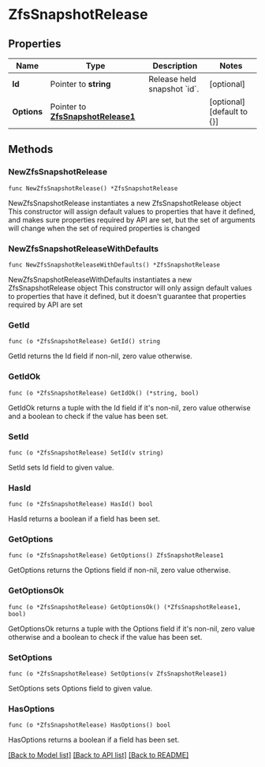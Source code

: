 # ZfsSnapshotRelease

## Properties

Name | Type | Description | Notes
------------ | ------------- | ------------- | -------------
**Id** | Pointer to **string** | Release held snapshot &#x60;id&#x60;. | [optional] 
**Options** | Pointer to [**ZfsSnapshotRelease1**](ZfsSnapshotRelease1.md) |  | [optional] [default to {}]

## Methods

### NewZfsSnapshotRelease

`func NewZfsSnapshotRelease() *ZfsSnapshotRelease`

NewZfsSnapshotRelease instantiates a new ZfsSnapshotRelease object
This constructor will assign default values to properties that have it defined,
and makes sure properties required by API are set, but the set of arguments
will change when the set of required properties is changed

### NewZfsSnapshotReleaseWithDefaults

`func NewZfsSnapshotReleaseWithDefaults() *ZfsSnapshotRelease`

NewZfsSnapshotReleaseWithDefaults instantiates a new ZfsSnapshotRelease object
This constructor will only assign default values to properties that have it defined,
but it doesn't guarantee that properties required by API are set

### GetId

`func (o *ZfsSnapshotRelease) GetId() string`

GetId returns the Id field if non-nil, zero value otherwise.

### GetIdOk

`func (o *ZfsSnapshotRelease) GetIdOk() (*string, bool)`

GetIdOk returns a tuple with the Id field if it's non-nil, zero value otherwise
and a boolean to check if the value has been set.

### SetId

`func (o *ZfsSnapshotRelease) SetId(v string)`

SetId sets Id field to given value.

### HasId

`func (o *ZfsSnapshotRelease) HasId() bool`

HasId returns a boolean if a field has been set.

### GetOptions

`func (o *ZfsSnapshotRelease) GetOptions() ZfsSnapshotRelease1`

GetOptions returns the Options field if non-nil, zero value otherwise.

### GetOptionsOk

`func (o *ZfsSnapshotRelease) GetOptionsOk() (*ZfsSnapshotRelease1, bool)`

GetOptionsOk returns a tuple with the Options field if it's non-nil, zero value otherwise
and a boolean to check if the value has been set.

### SetOptions

`func (o *ZfsSnapshotRelease) SetOptions(v ZfsSnapshotRelease1)`

SetOptions sets Options field to given value.

### HasOptions

`func (o *ZfsSnapshotRelease) HasOptions() bool`

HasOptions returns a boolean if a field has been set.


[[Back to Model list]](../README.md#documentation-for-models) [[Back to API list]](../README.md#documentation-for-api-endpoints) [[Back to README]](../README.md)


